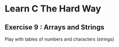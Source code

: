 # Learn C The Hard Way

## Exercise 9 : Arrays and Strings

Play with tables of numbers and characters (strings)
